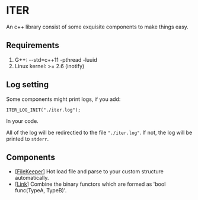 # ITER #
An c++ library consist of some exquisite components to make things easy.
## Requirements ##
1. G++: --std=c++11 -pthread -luuid
2. Linux kernel: >= 2.6 (inotify)

## Log setting ##
Some components might print logs, if you add:
```
ITER_LOG_INIT("./iter.log");
```
In your code.

All of the log will be redirectied to the file ```"./iter.log"```. If not, the log will be printed to ```stderr```. 

## Components ##
* [[FileKeeper](https://github.com/qianyl/iter/tree/master/include/iter/filekeeper)] Hot load file and parse to your custom structure automatically.
* [[Link](https://github.com/qianyl/iter/tree/master/include/iter/link)] Combine the binary functors which are formed as 'bool func(TypeA, TypeB)'.




